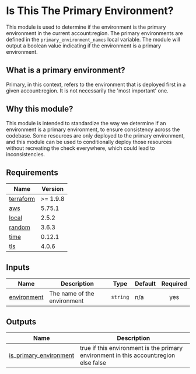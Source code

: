 <!-- prettier-ignore-start -->
<!-- BEGIN_TF_DOCS -->
# Is This The Primary Environment?

This module is used to determine if the environment is the primary environment in the current account:region.
The primary environments are defined in the `primary_environment_names` local variable.
The module will output a boolean value indicating if the environment is a primary environment.

## What is a primary environment?

Primary, in this context, refers to the environment that is deployed first in a given account:region. It is not necessarily the 'most important' one.

## Why this module?

This module is intended to standardize the way we determine if an environment is a primary environment, to ensure consistency across the codebase.
Some resources are only deployed to the primary environment, and this module can be used to conditionally deploy those resources without recreating the check everywhere,
which could lead to inconsistencies.

## Requirements

| Name | Version |
|------|---------|
| <a name="requirement_terraform"></a> [terraform](#requirement\_terraform) | >= 1.9.8 |
| <a name="requirement_aws"></a> [aws](#requirement\_aws) | 5.75.1 |
| <a name="requirement_local"></a> [local](#requirement\_local) | 2.5.2 |
| <a name="requirement_random"></a> [random](#requirement\_random) | 3.6.3 |
| <a name="requirement_time"></a> [time](#requirement\_time) | 0.12.1 |
| <a name="requirement_tls"></a> [tls](#requirement\_tls) | 4.0.6 |

## Inputs

| Name | Description | Type | Default | Required |
|------|-------------|------|---------|:--------:|
| <a name="input_environment"></a> [environment](#input\_environment) | The name of the environment | `string` | n/a | yes |

## Outputs

| Name | Description |
|------|-------------|
| <a name="output_is_primary_environment"></a> [is\_primary\_environment](#output\_is\_primary\_environment) | true if this environment is the primary environment in this account:region else false |
<!-- END_TF_DOCS -->
<!-- prettier-ignore-end -->
